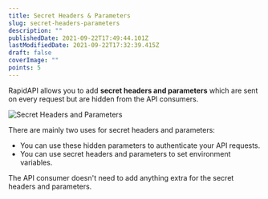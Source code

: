 ```yaml
---
title: Secret Headers & Parameters
slug: secret-headers-parameters
description: ""
publishedDate: 2021-09-22T17:49:44.101Z
lastModifiedDate: 2021-09-22T17:32:39.415Z
draft: false
coverImage: ""
points: 5
---
```


RapidAPI allows you to add **secret headers and parameters** which are sent on every request but are hidden from the API consumers.

![Secret Headers and Parameters](https://raw.githubusercontent.com/RapidAPI/DevRel-Stack-Data/improve/update-learn-content/learn/courses/learn-rapidapi-hub-provider/images/image8.png)

There are mainly two uses for secret headers and parameters:

- You can use these hidden parameters to authenticate your API requests.
- You can use secret headers and parameters to set environment variables.

<Callout>
  The API consumer doesn't need to add anything extra for the secret headers and parameters.
</Callout>
